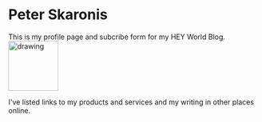 # Peter Skaronis

This is my profile page and subcribe form for my HEY World Blog. <img src="https://www.hey.com/assets/press/logos/hey-logo.png" alt="drawing" width="100"/>

I've listed links to my products and services and my writing in other places online.
